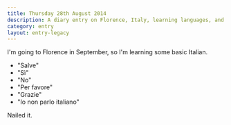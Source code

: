 ```yaml
---
title: Thursday 28th August 2014
description: A diary entry on Florence, Italy, learning languages, and practicing rolling my Rs
category: entry
layout: entry-legacy
---
```


I'm going to Florence in September, so I'm learning some basic Italian.

- "Salve"
- "Sì"
- "No"
- "Per favore"
- "Grazie"
- "Io non parlo italiano"

Nailed it.

